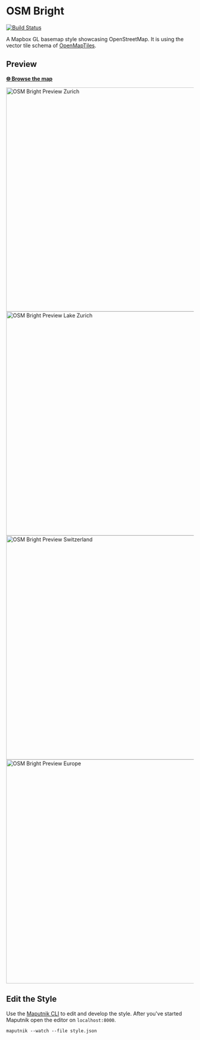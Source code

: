 # OSM Bright
[![Build Status](https://travis-ci.org/openmaptiles/osm-bright-gl-style.svg?branch=master)](https://travis-ci.org/openmaptiles/osm-bright-gl-style)

A Mapbox GL basemap style showcasing OpenStreetMap.
It is using the vector tile
schema of [OpenMapTiles](https://github.com/openmaptiles/openmaptiles).

## Preview

**[:globe_with_meridians: Browse the map](https://openmaptiles.github.io/osm-bright-gl-style)**

<img src="http://demo.tileserver.org/styles/osm-bright/static/8.540587,47.370555,15.08/600x400@2x.png" width="600" title="OSM Bright Preview Zurich">

<img src="http://demo.tileserver.org/styles/osm-bright/static/8.619184,47.336203,10.07/600x400@2x.png" width="600" title="OSM Bright Preview Lake Zurich">

<img src="http://demo.tileserver.org/styles/osm-bright/static/8.243967,46.916315,7.21/600x400@2x.png" width="600" title="OSM Bright Preview Switzerland">

<img src="http://demo.tileserver.org/styles/osm-bright/static/10.987258,46.453150,4.02/600x400@2x.png" width="600" title="OSM Bright Preview Europe">

## Edit the Style

Use the [Maputnik CLI](http://openmaptiles.org/docs/style/maputnik/) to edit and develop the style.
After you've started Maputnik open the editor on `localhost:8000`.

```
maputnik --watch --file style.json
```
